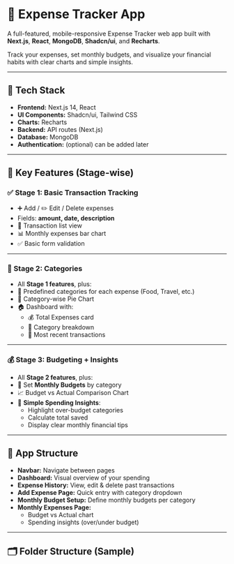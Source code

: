 # 💸 Expense Tracker App

A full-featured, mobile-responsive Expense Tracker web app built with **Next.js**, **React**, **MongoDB**, **Shadcn/ui**, and **Recharts**.

Track your expenses, set monthly budgets, and visualize your financial habits with clear charts and simple insights.

---

## 🚀 Tech Stack

- **Frontend:** Next.js 14, React
- **UI Components:** Shadcn/ui, Tailwind CSS
- **Charts:** Recharts
- **Backend:** API routes (Next.js)
- **Database:** MongoDB
- **Authentication:** (optional) can be added later

---

## 🧠 Key Features (Stage-wise)

### ✅ Stage 1: Basic Transaction Tracking

- ➕ Add / ✏️ Edit /  Delete expenses
- Fields: **amount, date, description**
- 📃 Transaction list view
- 📊 Monthly expenses bar chart
- ✅ Basic form validation

---

### 🧩 Stage 2: Categories

- All **Stage 1 features**, plus:
- 📂 Predefined categories for each expense (Food, Travel, etc.)
- 🥧 Category-wise Pie Chart
- 🏠 Dashboard with:
  - 💰 Total Expenses card
  - 🧾 Category breakdown
  - 📅 Most recent transactions

---

### 💰 Stage 3: Budgeting + Insights

- All **Stage 2 features**, plus:
- 📅 Set **Monthly Budgets** by category
- 📈 Budget vs Actual Comparison Chart
- 🧠 **Simple Spending Insights**:
  - Highlight over-budget categories
  - Calculate total saved
  - Display clear monthly financial tips

---

## 🧭 App Structure

- **Navbar:** Navigate between pages
- **Dashboard:** Visual overview of your spending
- **Expense History:** View, edit & delete past transactions
- **Add Expense Page:** Quick entry with category dropdown
- **Monthly Budget Setup:** Define monthly budgets per category
- **Monthly Expenses Page:**
  - Budget vs Actual chart
  - Spending insights (over/under budget)

---

## 🗂 Folder Structure (Sample)



